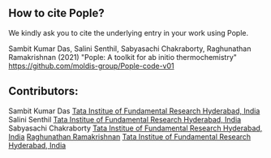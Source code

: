 ## How to cite Pople?

We kindly ask you to cite the underlying entry in your work using Pople.

Sambit Kumar Das, Salini Senthil, Sabyasachi Chakraborty, Raghunathan Ramakrishnan (2021) "Pople: A toolkit for ab initio thermochemistry" https://github.com/moldis-group/Pople-code-v01

## Contributors:
Sambit Kumar Das [Tata Institue of Fundamental Research Hyderabad, India](https://www.tifrh.res.in/~ramakrishnan/)
Salini Senthil [Tata Institue of Fundamental Research Hyderabad, India](https://www.tifrh.res.in/~ramakrishnan/)
Sabyasachi Chakraborty [Tata Institue of Fundamental Research Hyderabad, India](https://www.tifrh.res.in/~ramakrishnan/)
[Raghunathan Ramakrishnan](https://www.tifrh.res.in/~ramakrishnan/) [Tata Institue of Fundamental Research Hyderabad, India](https://www.tifrh.res.in/~ramakrishnan/)
